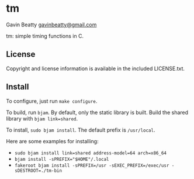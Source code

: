 tm
====
Gavin Beatty <gavinbeatty@gmail.com>

tm: simple timing functions in C.

License
-------
Copyright and license information is available in the included LICENSE.txt.

Install
-------
To configure, just run `make configure`.

To build, run `bjam`. By default, only the static library is built. Build the
shared library with `bjam link=shared`.

To install, `sudo bjam install`. The default prefix is `/usr/local`.

Here are some examples for installing:
* `sudo bjam install link=shared address-model=64 arch=x86_64`
* `bjam install -sPREFIX="$HOME"/.local`
* `fakeroot bjam install -sPREFIX=/usr -sEXEC_PREFIX=/exec/usr -sDESTROOT=./tm-bin`

